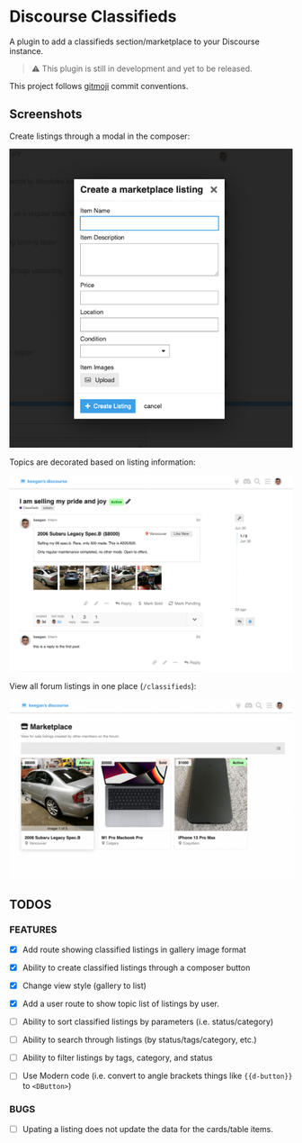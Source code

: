 # Discourse Classifieds

A plugin to add a classifieds section/marketplace to your Discourse instance.

> ⚠️ This plugin is still in development and yet to be released.

This project follows [gitmoji](https://gitmoji.dev/) commit conventions.

## Screenshots

Create listings through a modal in the composer:

![modal](.github/images/modal.png)

Topics are decorated based on listing information:

![topic](.github/images/topic.png)

View all forum listings in one place (`/classifieds`):

![topic](.github/images/listings.png)

## TODOS

### FEATURES

- [X] Add route showing classified listings in gallery image format
- [X] Ability to create classified listings through a composer button
- [X] Change view style (gallery to list)
- [X] Add a user route to show topic list of listings by user.
- [ ] Ability to sort classified listings by parameters (i.e. status/category)
- [ ] Ability to search through listings (by status/tags/category, etc.)
- [ ] Ability to filter listings by tags, category, and status
- [ ] Use Modern code (i.e. convert to angle brackets things like `{{d-button}}` to `<DButton>`)


### BUGS

- [ ] Upating a listing does not update the data for the cards/table items.